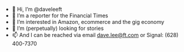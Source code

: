 - 👋 Hi, I’m @daveleeft
- 👀 I’m a reporter for the Financial Times
- 🌱 I’m interested in Amazon, ecommerce and the gig economy
- 💞️ I’m (perpetually) looking for stories
- 📫 And I can be reached via email dave.lee@ft.com or Signal: (628) 400-7370

<!---
daveleeft/daveleeft is a ✨ special ✨ repository because its `README.md` (this file) appears on your GitHub profile.
You can click the Preview link to take a look at your changes.
--->
